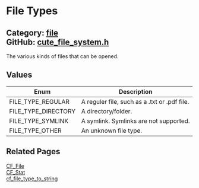 [](../header.md ':include')

# File Types

Category: [file](https://github.com/RandyGaul/cute_framework/blob/master/docs/api_reference?id=file)  
GitHub: [cute_file_system.h](https://github.com/RandyGaul/cute_framework/blob/master/include/cute_file_system.h)  
---

The various kinds of files that can be opened.

## Values

Enum | Description
--- | ---
FILE_TYPE_REGULAR | A reguler file, such as a .txt or .pdf file.
FILE_TYPE_DIRECTORY | A directory/folder.
FILE_TYPE_SYMLINK | A symlink. Symlinks are not supported.
FILE_TYPE_OTHER | An unknown file type.

## Related Pages

[CF_File](https://github.com/RandyGaul/cute_framework/blob/master/docs/file/cf_file.md)  
[CF_Stat](https://github.com/RandyGaul/cute_framework/blob/master/docs/file/cf_stat.md)  
[cf_file_type_to_string](https://github.com/RandyGaul/cute_framework/blob/master/docs/file/cf_file_type_to_string.md)  
